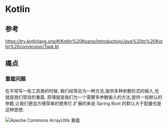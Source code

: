 # Kotlin

## 参考

https://try.kotlinlang.org/#/Kotlin%20Koans/Introduction/Java%20to%20Kotlin%20conversion/Task.kt

## 痛点

### 重载问题

在平常写一些工具类的时候, 我们经常会为一种方法,提供多种参数形式的输入,也就是我们常说的重载. 原理就是我们为一个需要多参数输入的方法,提供一些默认的参数,让我们更加方便简单的使用它.扩展的来说 Spring Boot 的默认大于配置也是这种思想.


![Apache Commons ArrayUtils 重载](https://github.com/giraffe-tree/Doc/blob/master/img/kotlin/ArrayUtilsOverload.png)








